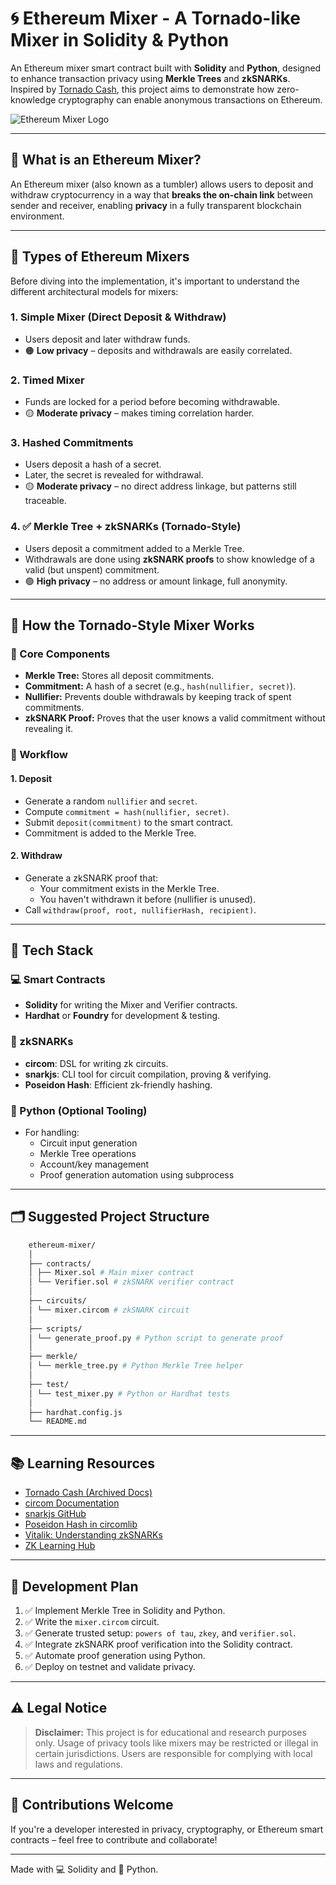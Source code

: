 # 🌀 Ethereum Mixer - A Tornado-like Mixer in Solidity & Python

An Ethereum mixer smart contract built with **Solidity** and **Python**, designed to enhance transaction privacy using **Merkle Trees** and **zkSNARKs**. Inspired by [Tornado Cash](https://tornado.cash), this project aims to demonstrate how zero-knowledge cryptography can enable anonymous transactions on Ethereum.

![Ethereum Mixer Logo](https://upload.wikimedia.org/wikipedia/commons/6/6f/Mixer_%28website%29_logo.svg)

---

## 📌 What is an Ethereum Mixer?

An Ethereum mixer (also known as a tumbler) allows users to deposit and withdraw cryptocurrency in a way that **breaks the on-chain link** between sender and receiver, enabling **privacy** in a fully transparent blockchain environment.

---

## 🧱 Types of Ethereum Mixers

Before diving into the implementation, it's important to understand the different architectural models for mixers:

### 1. Simple Mixer (Direct Deposit & Withdraw)
- Users deposit and later withdraw funds.
- 🟠 **Low privacy** – deposits and withdrawals are easily correlated.

### 2. Timed Mixer
- Funds are locked for a period before becoming withdrawable.
- 🟡 **Moderate privacy** – makes timing correlation harder.

### 3. Hashed Commitments
- Users deposit a hash of a secret.
- Later, the secret is revealed for withdrawal.
- 🟡 **Moderate privacy** – no direct address linkage, but patterns still traceable.

### 4. ✅ Merkle Tree + zkSNARKs (Tornado-Style)
- Users deposit a commitment added to a Merkle Tree.
- Withdrawals are done using **zkSNARK proofs** to show knowledge of a valid (but unspent) commitment.
- 🟢 **High privacy** – no address or amount linkage, full anonymity.

---

## 🔐 How the Tornado-Style Mixer Works

### 🧩 Core Components

- **Merkle Tree:** Stores all deposit commitments.
- **Commitment:** A hash of a secret (e.g., `hash(nullifier, secret)`).
- **Nullifier:** Prevents double withdrawals by keeping track of spent commitments.
- **zkSNARK Proof:** Proves that the user knows a valid commitment without revealing it.

### 🔄 Workflow

#### 1. Deposit
- Generate a random `nullifier` and `secret`.
- Compute `commitment = hash(nullifier, secret)`.
- Submit `deposit(commitment)` to the smart contract.
- Commitment is added to the Merkle Tree.

#### 2. Withdraw
- Generate a zkSNARK proof that:
  - Your commitment exists in the Merkle Tree.
  - You haven't withdrawn it before (nullifier is unused).
- Call `withdraw(proof, root, nullifierHash, recipient)`.

---

## 🧰 Tech Stack

### 💻 Smart Contracts
- **Solidity** for writing the Mixer and Verifier contracts.
- **Hardhat** or **Foundry** for development & testing.

### 🧪 zkSNARKs
- **circom**: DSL for writing zk circuits.
- **snarkjs**: CLI tool for circuit compilation, proving & verifying.
- **Poseidon Hash**: Efficient zk-friendly hashing.

### 🐍 Python (Optional Tooling)
- For handling:
  - Circuit input generation
  - Merkle Tree operations
  - Account/key management
  - Proof generation automation using subprocess

---

## 🗂️ Suggested Project Structure

```bash
    ethereum-mixer/
    │
    ├── contracts/
    │ ├── Mixer.sol # Main mixer contract
    │ └── Verifier.sol # zkSNARK verifier contract
    │
    ├── circuits/
    │ └── mixer.circom # zkSNARK circuit
    │
    ├── scripts/
    │ └── generate_proof.py # Python script to generate proof
    │
    ├── merkle/
    │ └── merkle_tree.py # Python Merkle Tree helper
    │
    ├── test/
    │ └── test_mixer.py # Python or Hardhat tests
    │
    ├── hardhat.config.js
    └── README.md

```

---

## 📚 Learning Resources

- [Tornado Cash (Archived Docs)](https://docs.tornado.cash/)
- [circom Documentation](https://docs.circom.io/)
- [snarkjs GitHub](https://github.com/iden3/snarkjs)
- [Poseidon Hash in circomlib](https://github.com/iden3/circomlib)
- [Vitalik: Understanding zkSNARKs](https://vitalik.ca/general/2022/06/15/using_zoos.html)
- [ZK Learning Hub](https://zklearning.xyz/)

---

## 🚀 Development Plan

1. ✅ Implement Merkle Tree in Solidity and Python.
2. ✅ Write the `mixer.circom` circuit.
3. ✅ Generate trusted setup: `powers of tau`, `zkey`, and `verifier.sol`.
4. ✅ Integrate zkSNARK proof verification into the Solidity contract.
5. ✅ Automate proof generation using Python.
6. ✅ Deploy on testnet and validate privacy.

---

## ⚠️ Legal Notice

> **Disclaimer:** This project is for educational and research purposes only. Usage of privacy tools like mixers may be restricted or illegal in certain jurisdictions. Users are responsible for complying with local laws and regulations.

---

## 🤝 Contributions Welcome

If you're a developer interested in privacy, cryptography, or Ethereum smart contracts – feel free to contribute and collaborate!

---

Made with 💻 Solidity and 🐍 Python.
